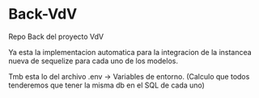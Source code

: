 # Back-VdV
Repo Back del proyecto VdV

Ya esta la implementacion automatica para la integracion de la instancea nueva de sequelize para cada uno de los modelos.

Tmb esta lo del archivo .env -> Variables de entorno. (Calculo que todos tenderemos que tener la misma db en el SQL de cada uno)
